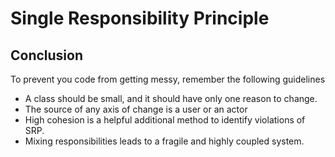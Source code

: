 # Single Responsibility Principle


## Conclusion
To prevent you code from getting messy, remember the following guidelines
- A class should be small, and it should have only one reason to change.
- The source of any axis of change is a user or an actor
- High cohesion is a helpful additional method to identify violations of SRP.
- Mixing responsibilities leads to a fragile and highly coupled system.